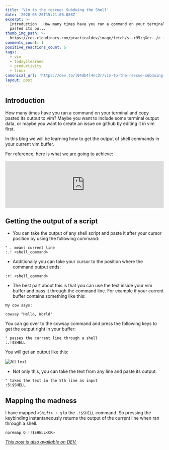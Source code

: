 ```yaml
---
title: 'Vim to the rescue: Subduing the Shell'
date: '2020-05-26T15:21:08.088Z'
excerpt: >-
  Introduction   How many times have you ran a command on your terminal and copy
  pasted its ou...
thumb_img_path: >-
  https://res.cloudinary.com/practicaldev/image/fetch/s--r95zqGcz--/c_imagga_scale,f_auto,fl_progressive,h_420,q_auto,w_1000/https://res.cloudinary.com/practicaldev/image/fetch/s--3xqVYQUI--/c_imagga_scale%2Cf_auto%2Cfl_progressive%2Ch_420%2Cq_auto%2Cw_1000/https://dev-to-uploads.s3.amazonaws.com/i/kj1tcgo9jn3mxv72nx0m.png
comments_count: 1
positive_reactions_count: 5
tags:
  - vim
  - todayilearned
  - productivity
  - linux
canonical_url: 'https://dev.to/l04db4l4nc3r/vim-to-the-rescue-subduing-the-shell-2500'
layout: post
---
```

## Introduction

How many times have you ran a command on your terminal and copy pasted its output to vim? Maybe you want to include some terminal output data, or maybe you want to create an issue on github by editing it in vim first. 

In this blog we will be learning how to get the output of shell commands in your current vim buffer. 

For reference, here is what we are going to achieve:


<iframe class="liquidTag" src="https://dev.to/embed/youtube?args=euwcDjaBOxI" style="border: 0; width: 100%;"></iframe>



## Getting the output of a script

* You can take the output of any shell script and paste it after your cursor position by using the following command:


```vimscript
" . means current line
:.! <shell_command>
```


* Additionally you can take your cursor to the position where the command output ends:


```vimscript
:r! <shell_command>
```


* The best part about this is that you can use the text inside your vim buffer and pass it through the command line. For example if your current buffer contains something like this:


```
My cow says:

cowsay "Hello, World"
```


You can go over to the cowsay command and press the following keys to get the output right in your buffer:


```vimscript
" passes the current line through a shell
:.!$SHELL
```


You will get an output like this:

![Alt Text](https://dev-to-uploads.s3.amazonaws.com/i/om9i6q9xkz9is80tm1yz.png)

* Not only this, you can take the text from any line and paste its output:


```vimscript
" takes the text in the 5th line as input
:5!$SHELL
```


## Mapping the madness

I have mapped 
`<Shift> + q`
 to the 
`.!$SHELL`
 command. So pressing the keybinding instantaneously returns the output of the current line when ran through a shell.


```vimscript
noremap Q !!$SHELL<CR>
```



*[This post is also available on DEV.](https://dev.to/l04db4l4nc3r/vim-to-the-rescue-subduing-the-shell-2500)*


<script>
const parent = document.getElementsByTagName('head')[0];
const script = document.createElement('script');
script.type = 'text/javascript';
script.src = 'https://cdnjs.cloudflare.com/ajax/libs/iframe-resizer/4.1.1/iframeResizer.min.js';
script.charset = 'utf-8';
script.onload = function() {
    window.iFrameResize({}, '.liquidTag');
};
parent.appendChild(script);
</script>    
